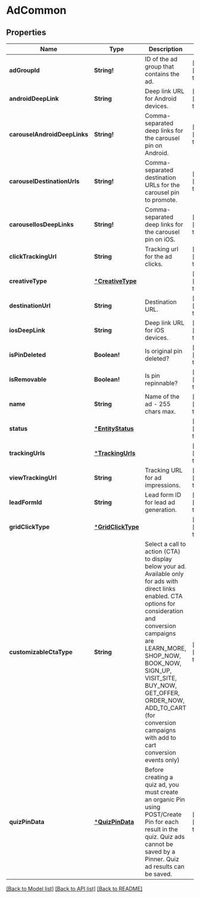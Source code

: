 # AdCommon

## Properties
Name | Type | Description | Notes
------------ | ------------- | ------------- | -------------
**adGroupId** | **String!** | ID of the ad group that contains the ad. | [optional] [default to null]
**androidDeepLink** | **String** | Deep link URL for Android devices. | [optional] [default to null]
**carouselAndroidDeepLinks** | **String!** | Comma-separated deep links for the carousel pin on Android. | [optional] [default to null]
**carouselDestinationUrls** | **String!** | Comma-separated destination URLs for the carousel pin to promote. | [optional] [default to null]
**carouselIosDeepLinks** | **String!** | Comma-separated deep links for the carousel pin on iOS. | [optional] [default to null]
**clickTrackingUrl** | **String** | Tracking url for the ad clicks. | [optional] [default to null]
**creativeType** | [***CreativeType**](CreativeType.md) |  | [optional] [default to null]
**destinationUrl** | **String** | Destination URL. | [optional] [default to null]
**iosDeepLink** | **String** | Deep link URL for iOS devices. | [optional] [default to null]
**isPinDeleted** | **Boolean!** | Is original pin deleted? | [optional] [default to null]
**isRemovable** | **Boolean!** | Is pin repinnable? | [optional] [default to null]
**name** | **String** | Name of the ad - 255 chars max. | [optional] [default to null]
**status** | [***EntityStatus**](EntityStatus.md) |  | [optional] [default to null]
**trackingUrls** | [***TrackingUrls**](TrackingUrls.md) |  | [optional] [default to null]
**viewTrackingUrl** | **String** | Tracking URL for ad impressions. | [optional] [default to null]
**leadFormId** | **String** | Lead form ID for lead ad generation. | [optional] [default to null]
**gridClickType** | [***GridClickType**](GridClickType.md) |  | [optional] [default to null]
**customizableCtaType** | **String** | Select a call to action (CTA) to display below your ad. Available only for ads with direct links enabled. CTA options for consideration and conversion campaigns are LEARN_MORE, SHOP_NOW, BOOK_NOW, SIGN_UP, VISIT_SITE, BUY_NOW, GET_OFFER, ORDER_NOW, ADD_TO_CART (for conversion campaigns with add to cart conversion events only) | [optional] [default to null]
**quizPinData** | [***QuizPinData**](QuizPinData.md) | Before creating a quiz ad, you must create an organic Pin using POST/Create Pin for each result in the quiz. Quiz ads cannot be saved by a Pinner. Quiz ad results can be saved. | [optional] [default to null]

[[Back to Model list]](../README.md#documentation-for-models) [[Back to API list]](../README.md#documentation-for-api-endpoints) [[Back to README]](../README.md)


